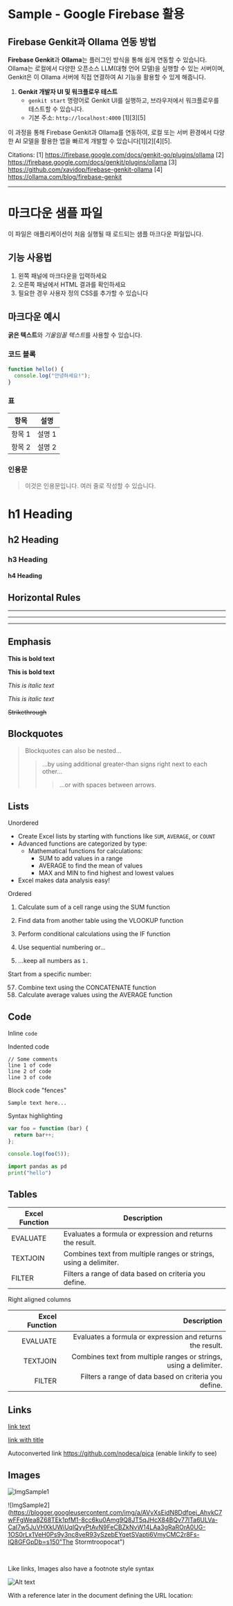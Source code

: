 
# Sample - Google Firebase 활용

## Firebase Genkit과 Ollama 연동 방법

**Firebase Genkit**과 **Ollama**는 플러그인 방식을 통해 쉽게 연동할 수 있습니다. Ollama는 로컬에서 다양한 오픈소스 LLM(대형 언어 모델)을 실행할 수 있는 서버이며, Genkit은 이 Ollama 서버에 직접 연결하여 AI 기능을 활용할 수 있게 해줍니다.


1. **Genkit 개발자 UI 및 워크플로우 테스트**
   - `genkit start` 명령어로 Genkit UI를 실행하고, 브라우저에서 워크플로우를 테스트할 수 있습니다.
   - 기본 주소: `http://localhost:4000`
     [1][3][5]

이 과정을 통해 Firebase Genkit과 Ollama를 연동하여, 로컬 또는 서버 환경에서 다양한 AI 모델을 활용한 앱을 빠르게 개발할 수 있습니다[1][2][4][5].

<!-- MORE -->
Citations:
[1] https://firebase.google.com/docs/genkit-go/plugins/ollama
[2] https://firebase.google.com/docs/genkit/plugins/ollama
[3] https://github.com/xavidop/firebase-genkit-ollama
[4] https://ollama.com/blog/firebase-genkit
<!-- MORE -->


---

# 마크다운 샘플 파일

이 파일은 애플리케이션이 처음 실행될 때 로드되는 샘플 마크다운 파일입니다.

## 기능 사용법

1. 왼쪽 패널에 마크다운을 입력하세요
2. 오른쪽 패널에서 HTML 결과를 확인하세요
3. 필요한 경우 사용자 정의 CSS를 추가할 수 있습니다

## 마크다운 예시

**굵은 텍스트**와 *기울임꼴 텍스트*를 사용할 수 있습니다.

### 코드 블록

```javascript
function hello() {
  console.log("안녕하세요!");
}
```

### 표

| 항목 | 설명 |
|------|------|
| 항목 1 | 설명 1 |
| 항목 2 | 설명 2 |

### 인용문

> 이것은 인용문입니다.
> 여러 줄로 작성할 수 있습니다.


# h1 Heading
## h2 Heading
### h3 Heading
#### h4 Heading


## Horizontal Rules
___

---

***

## Emphasis

**This is bold text**

__This is bold text__

*This is italic text*

_This is italic text_

~~Strikethrough~~


## Blockquotes

> Blockquotes can also be nested...
>> ...by using additional greater-than signs right next to each other...
> > > ...or with spaces between arrows.


## Lists
Unordered
+ Create Excel lists by starting with functions like `SUM`, `AVERAGE`, or `COUNT`
+ Advanced functions are categorized by type:
  - Mathematical functions for calculations:
    * SUM to add values in a range
    + AVERAGE to find the mean of values
    - MAX and MIN to find highest and lowest values
+ Excel makes data analysis easy!

Ordered

1. Calculate sum of a cell range using the SUM function
2. Find data from another table using the VLOOKUP function
3. Perform conditional calculations using the IF function


1. Use sequential numbering or...
1. ...keep all numbers as `1.`

Start from a specific number:

57. Combine text using the CONCATENATE function
1. Calculate average values using the AVERAGE function


## Code

Inline `code`

Indented code

    // Some comments
    line 1 of code
    line 2 of code
    line 3 of code


Block code "fences"
```
Sample text here...
```

Syntax highlighting
``` js
var foo = function (bar) {
  return bar++;
};

console.log(foo(5));
```

``` py
import pandas as pd
print("hello")

```


## Tables

| Excel Function | Description |
| -------------- | ----------- |
| EVALUATE       | Evaluates a formula or expression and returns the result. |
| TEXTJOIN       | Combines text from multiple ranges or strings, using a delimiter. |
| FILTER         | Filters a range of data based on criteria you define. |

Right aligned columns

| Excel Function | Description |
| --------------:| -----------:|
| EVALUATE       | Evaluates a formula or expression and returns the result. |
| TEXTJOIN       | Combines text from multiple ranges or strings, using a delimiter. |
| FILTER         | Filters a range of data based on criteria you define. |


## Links

[link text](https://tobony.blogspot.com/)

[link with title](http://nodeca.github.io/pica/demo/ "title text!")

Autoconverted link https://github.com/nodeca/pica (enable linkify to see)


## Images

![ImgSample1](https://blogger.googleusercontent.com/img/b/R29vZ2xl/AVvXsEgwkSBxOD8Adwmzod0SisrbXrX2WgEFmCO40me1qnRi4IX9M3ZpXw4pMoNPGL-ttnTmrE3Flu1x9HBrZDaPmHQaoyn_YgokCo9M2H9z4Rffqrqd6bDpiJL173vUV068-5KtacUzPQlaL3_oSHl7hEqkuHeGzS0l-3-UsimL_3hKgYb53-dGR20MydjLWf6W/s219/defaultCodeRedhtml.png)

![ImgSample2](https://blogger.googleusercontent.com/img/a/AVvXsEidN8Ddfpej_AhvkC7wFFgWea8Z68TEk1pfM1-8cc6ku0Amg9Q8JT5qJHcX84BQv77lTa6ULVa-CaI7w5JuVHXkUWiUqlQyyPtAvN9FeCBZkNvW14LAa3gRaROrA0UG-1OS0rLx1VeH0Ps9y3nc8veR93ySzebEYqetSVapti6VmyCMC2r8Fs-IQ8GFGpDb=s150"The Stormtroopocat")

<br/>

Like links, Images also have a footnote style syntax

![Alt text][id]

With a reference later in the document defining the URL location:

[id]: https://blogger.googleusercontent.com/img/b/R29vZ2xl/AVvXsEiXcw9EVsBjnpp4MM8DdH1SJ9gekpLQCulQxeL1-ABVFOjC3xDlXHjYMz4fLOZR31NHf4iCMZVejW2FDeNjVDjgzFv1DqKVoU5Iy063SxpkdnoSO8WHmWa6Iuvk7PLgMKf9-EWx6ZCj4Slf7bH14wlohjcXst2csRZudS9Y60n-uwPn68I2GOoqDdZRO5A9/w362-h330-p-k-no-nu/defaultCodeBlack.png=w72-h72-p-k-no-nu  "ImgSample2"


<br/><br/><br/>

